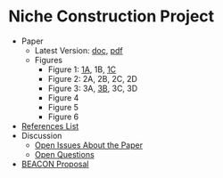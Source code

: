 # Niche Construction Project

* Paper
    * Latest Version: [doc](https://github.com/briandconnelly/nicheconstruct/raw/master/paper/ncnh-latest.docx), [pdf](https://github.com/briandconnelly/nicheconstruct/raw/master/paper/ncnh-latest.pdf)
    * Figures
        * Figure 1: [1A](figures/Figure1A.png), 1B, [1C](figures/Figure1C.png)
        * Figure 2: 2A, 2B, 2C, 2D
        * Figure 3: 3A, [3B](figures/Figure3B.png), 3C, 3D
        * Figure 4
        * Figure 5
        * Figure 6
* [References List](https://github.com/briandconnelly/nicheconstruct/wiki/References)
* Discussion
    * [Open Issues About the Paper](https://github.com/briandconnelly/nicheconstruct/labels/paper)
    * [Open Questions](https://github.com/briandconnelly/nicheconstruct/labels/question)
* [BEACON Proposal](https://github.com/briandconnelly/nicheconstruct/raw/master/BEACON_Proposal/NCNH_Proposal_2015.pdf)
